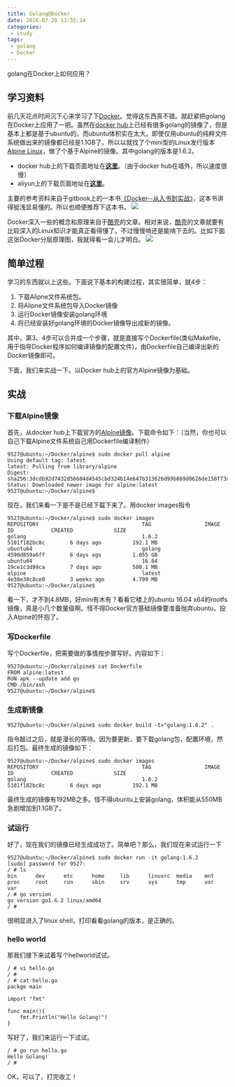 ```yaml
---
title: Golang@Docker
date: 2016-07-20 13:55:14
categories:
 - study
tags:
 - golang
 - Docker
---
```

golang在Docker上如何应用？
<!-- more -->
## 学习资料
前几天花点时间沉下心来学习了下[Docker](https://www.docker.com/)。觉得这东西真不错。就赶紧把golang在Docker上应用了一把。虽然在[docker hub](https://hub.docker.com/)上已经有很多golang的镜像了，但是基本上都是基于ubuntu的，而ubuntu体积实在太大。即使仅用ubuntu的纯粹文件系统做出来的镜像都已经是1.1GB了。所以以就找了个mini型的Linux发行版本[Alpine Linux](http://alpinelinux.org/)，做了个基于Alpine的镜像。其中golang的版本是1.6.2。
- docker hub上的下载页面地址在[**这里**](https://hub.docker.com/r/gcoder/golang/)。（由于docker hub在墙外，所以速度很慢）
- aliyun上的下载页面地址在[**这里**](https://dev.aliyun.com/detail.html?repoId=9014)。

主要的参考资料来自于gitbook上的一本书[《Docker--从入书到实战》](https://www.gitbook.com/book/yeasy/docker_practice/details)，这本书讲得挺浅显易懂的。所以也顺便推荐下这本书。
![](https://ek8whxe.cloudimg.io/s/cdn/x/https://www.gitbook.com/content/book/yeasy/docker_practice/docker_primer.png?v=15.2.1)

Docker深入一些的概念和原理来自于[酷壳](http://coolshell.cn/?s=docker)的文章。相对来说，[酷壳](http://coolshell.cn/?s=docker)的文章就要有比较深入的Linux知识才能真正看得懂了。不过慢慢啃还是能啃下去的。比如下面这张Docker分层原理图，我就得看一会儿才明白。
![](http://coolshell.cn//wp-content/uploads/2015/08/docker-filesystems-busyboxrw.png)

<!-- more -->

## 简单过程
学习的东西就以上这些。下面说下基本的构建过程，其实很简单，就4步：
1. 下载Alipne文件系统包。
2. 将Alipne文件系统包导入Docker镜像
3. 运行Docker镜像安装golang环境
4. 将已经安装好golang环境的Docker镜像导出成新的镜像。

其中，第3、4步可以合并成一个步骤，就是直接写个Dockerfile(类似Makefile，用于指导Docker程序如何编译镜像的配置文件)，由Dockerfile自己编译出新的Docker镜像即可。

下面，我们来实战一下。以Docker hub上的官方Alpine镜像为基础。

## 实战

### 下载Alpine镜像
首先，从docker hub上下载官方的[Alpine镜像](https://hub.docker.com/_/alpine/)。下载命令如下：（当然，你也可以自己下载Alpine文件系统自己用Dockerfile编译制作）
```shell
9527@ubuntu:~/Docker/alpine$ sudo docker pull alpine
Using default tag: latest
latest: Pulling from library/alpine
Digest: sha256:3dcdb92d7432d56604d4545cbd324b14e647b313626d99b889d0626de158f73a
Status: Downloaded newer image for alpine:latest
9527@ubuntu:~/Docker/alpine$
```

现在，我们来看一下是不是已经下载下来了。用docker images指令
```shell
9527@ubuntu:~/Docker/alpine$ sudo docker images 
REPOSITORY                                 TAG                 IMAGE ID            CREATED             SIZE
golang                                     1.6.2               5101f182bc8c        6 days ago          192.1 MB
ubuntu64                                   golang              4590d859a6ff        6 days ago          1.055 GB
ubuntu64                                   16.04               19ce1c3d99ca        7 days ago          500.1 MB
alpine                                     latest              4e38e38c8ce0        3 weeks ago         4.799 MB
9527@ubuntu:~/Docker/alpine$
```
看一下，才不到4.8MB，好mini有木有？看看它楼上的ubuntu 16.04 x64的rootfs镜像，真是小几个数量级啊。怪不得Docker官方基础镜像要准备抛弃ubuntu，投入Alpine的怀抱了。

### 写Dockerfile
写个Dockerfile，把需要做的事情按步骤写好。内容如下：
```shell
9527@ubuntu:~/Docker/alpine$ cat Dockerfile
FROM alpine:latest
RUN apk --update add go
CMD /bin/ash
9527@ubuntu:~/Docker/alpine$
```

### 生成新镜像
```shell
9527@ubuntu:~/Docker/alpine$ sudo docker build -t="golang:1.6.2" .
```
指令敲过之后，就是漫长的等待。因为要更新，要下载golang包，配置环境，然后打包。最终生成的镜像如下：
```shell
9527@ubuntu:~/Docker/alpine$ sudo docker images 
REPOSITORY                                 TAG                 IMAGE ID            CREATED             SIZE
golang                                     1.6.2               5101f182bc8c        6 days ago          192.1 MB
```
最终生成的镜像有192MB之多。怪不得ubuntu上安装golang，体积能从550MB急剧增加到1.1GB了。

### 试运行
好了，现在我们的镜像已经生成成功了。简单吧？那么，我们现在来试运行一下
```shell
9527@ubuntu:~/Docker/alpine$ sudo docker run -it golang:1.6.2
[sudo] password for 9527: 
/ # ls
bin      dev      etc      home     lib      linuxrc  media    mnt      proc     root     run      sbin     srv      sys      tmp      usr      var
/ # go version
go version go1.6.2 linux/amd64
/ # 
```
很明显进入了linux shell，打印看看golang的版本，是正确的。

### hello world
那我们接下来试着写个hellworld试试。
```shell
/ # vi hello.go
/ # 
/ # cat hello.go 
packge main

import "fmt"

func main(){
    fmt.Println("Hello Golang!")
}
```
写好了，我们来运行一下试试。
```shell
/ # go run hello.go 
Hello Golang!
/ # 
```
OK，可以了，打完收工！
